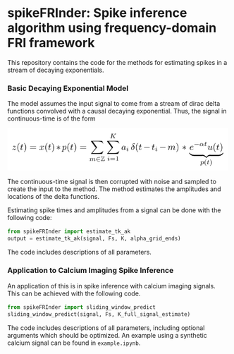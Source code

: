 # spikeFRInder: Spike inference algorithm using frequency-domain FRI framework

This repository contains the code for the methods for estimating spikes in a stream of decaying exponentials.

### Basic Decaying Exponential Model

The model assumes the input signal to come from a stream of dirac delta functions convolved with a causal decaying exponential. Thus, the signal in continuous-time is of the form

<img src="figures/model_form.png" alt="model form" width="500">

The continuous-time signal is then corrupted with noise and sampled to create the input to the method. The method estimates the amplitudes and locations of the delta functions.

Estimating spike times and amplitudes from a signal can be done with the following code:

```python
from spikeFRInder import estimate_tk_ak
output = estimate_tk_ak(signal, Fs, K, alpha_grid_ends)
```

The code includes descriptions of all parameters.

### Application to Calcium Imaging Spike Inference

An application of this is in spike inference with calcium imaging signals. This can be achieved with the following code.

```python
from spikeFRInder import sliding_window_predict
sliding_window_predict(signal, Fs, K_full_signal_estimate)
```

The code includes descriptions of all parameters, including optional arguments which should be optimized. An example using a synthetic calcium signal can be found in `example.ipynb`.
